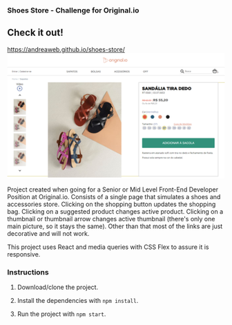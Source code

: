 ### Shoes Store - Challenge for Original.io

## Check it out!
https://andreaweb.github.io/shoes-store/
![Print](public/images/print.jpg)

Project created when going for a Senior or Mid Level Front-End Developer Position at Original.io. Consists of a single page that simulates a shoes and accessories store. Clicking on the shopping button updates the shopping bag. Clicking on a suggested product changes active product. Clicking on a thumbnail or thumbnail arrow changes active thumbnail (there's only one main picture, so it stays the same). Other than that most of the links are just decorative and will not work.

This project uses React and media queries with CSS Flex to assure it is responsive.

### Instructions

1. Download/clone the project.

2. Install the dependencies with `npm install`.

3. Run the project with `npm start`.